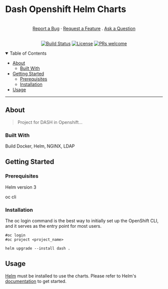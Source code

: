 # Dash Openshift Helm Charts

<div align="center">
  <br />
  <a href="https://github.com/armadik/dash/issues/new?assignees=&labels=bug&template=01_BUG_REPORT.md&title=bug%3A+">Report a Bug</a>
  ·
  <a href="https://github.com/armadik/dash/issues/new?assignees=&labels=enhancement&template=02_FEATURE_REQUEST.md&title=feat%3A+">Request a Feature</a>
  .
  <a href="https://github.com/armadik/dash/issues/new?assignees=&labels=question&template=04_SUPPORT_QUESTION.md&title=support%3A+">Ask a Question</a>
</div>

<div align="center">
<br />

[![Build Status](https://app.travis-ci.com/Armadik/dash.svg?branch=main)](https://app.travis-ci.com/Armadik/dash)
[![License](https://img.shields.io/github/license/armadik/dash)](https://opensource.org/licenses/MIT)
[![PRs welcome](https://img.shields.io/badge/PRs-welcome-ff69b4.svg?style=flat-square)](https://github.com/armadik/dash/issues?q=is%3Aissue+is%3Aopen+label%3A%22help+wanted%22)

</div>

<details open="open">
<summary>Table of Contents</summary>

- [About](#about)
  - [Built With](#built-with)
- [Getting Started](#getting-started)
  - [Prerequisites](#prerequisites)
  - [Installation](#installation)
- [Usage](#usage)

---

## About

> Project for DASH in Openshift...

</details>

### Built With

Build Docker, Helm, NGINX, LDAP

## Getting Started

### Prerequisites

Helm version 3

oc cli

### Installation

The oc login command is the best way to initially set up the OpenShift CLI, and it serves as the entry point for most users.

```console
#oc login
#oc project <project_name>
```

```console
helm upgrade --install dash .
```

## Usage

[Helm](https://helm.sh) must be installed to use the charts.
Please refer to Helm's [documentation](https://helm.sh/docs/) to get started.
